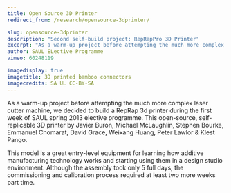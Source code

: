 ```yaml
---
title: Open Source 3D Printer
redirect_from: /research/opensource-3dprinter/

slug: opensource-3dprinter
description: "Second self-build project: RepRapPro 3D Printer"
excerpt: "As a warm-up project before attempting the much more complex laser cutter machine, we decided to build a  RepRap 3d printer during the first week of SAUL spring 2013 elective programme."
author: SAUL ELective Programme
vimeo: 60248119

imagedisplay: true
imagetitle: 3D printed bamboo connectors
imagecredits: SA UL CC-BY-SA
---
```


As a warm-up project before attempting the much more complex laser cutter machine, we decided to build a  RepRap 3d printer during the first week of SAUL spring 2013 elective programme. This open-source, self-replicable 3D printer by Javier Burón, Michael McLaughlin, Stephen Bourke, Emmanuel Chomarat, David Grace, Weixang Huang, Peter Lawlor & Klest Pango.

This model is a great entry-level equipment for learning how additive manufacturing technology works and starting using them in a design studio environment. Although the assembly took only 5 full days, the commissioning and calibration process required at least two more weeks part time.
